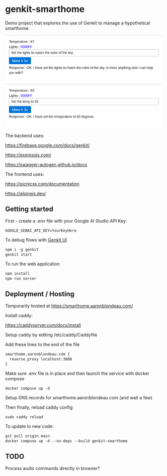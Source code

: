 # genkit-smarthome

Demo project that explores the use of Genkit to manage a hypothetical smarthome.

![App screenshot](./demo.png)

![App screenshot](./demo2.png)

The backend uses:

https://firebase.google.com/docs/genkit/

https://expressjs.com/

https://swagger-autogen.github.io/docs

The frontend uses:

https://picnicss.com/documentation

https://alpinejs.dev/

## Getting started

First - create a .env file with your Google AI Studio API Key:

```
GOOGLE_GENAI_API_KEY=YourKeyHere
```

To debug flows with [Genkit UI](https://firebase.google.com/docs/genkit/get-started)

```
npm i -g genkit
genkit start
```

To run the web application

```
npm install
npm run server
```

## Deployment / Hosting

Temporarily hosted at https://smarthome.aaronblondeau.com/

Install caddy:

https://caddyserver.com/docs/install  

Setup caddy by editing /etc/caddy/Caddyfile 

Add these lines to the end of the file 

```
smarthome.aaronblondeau.com { 
  reverse_proxy localhost:3000
}
```

Make sure .env file is in place and then launch the service with docker compose

```
docker compose up -d
```

Setup DNS records for smarthome.aaronblondeau.com (and wait a few)

Then finally, reload caddy config

```
sudo caddy reload 
```

To update to new code:

```
git pull origin main
docker compose up -d --no-deps --build genkit-smarthome
```

## TODO

Process audio commands directly in browser?
